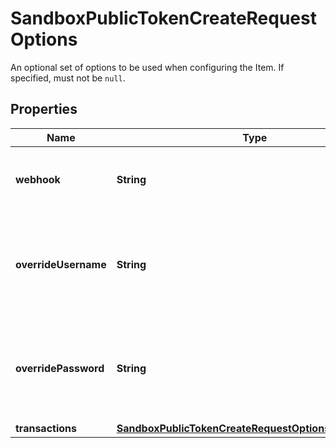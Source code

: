 

# SandboxPublicTokenCreateRequestOptions

An optional set of options to be used when configuring the Item. If specified, must not be `null`.

## Properties

| Name | Type | Description | Notes |
|------------ | ------------- | ------------- | -------------|
|**webhook** | **String** | Specify a webhook to associate with the new Item. |  [optional] |
|**overrideUsername** | **String** | Test username to use for the creation of the Sandbox Item. Default value is &#x60;user_good&#x60;. |  [optional] |
|**overridePassword** | **String** | Test password to use for the creation of the Sandbox Item. Default value is &#x60;pass_good&#x60;. |  [optional] |
|**transactions** | [**SandboxPublicTokenCreateRequestOptionsTransactions**](SandboxPublicTokenCreateRequestOptionsTransactions.md) |  |  [optional] |



